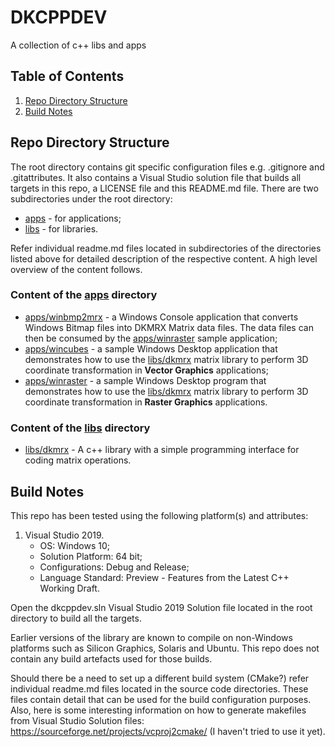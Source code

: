 # DKCPPDEV
A collection of c++ libs and apps

## Table of Contents
1. [Repo Directory Structure](#repo-directory-structure)
2. [Build Notes](#build-notes)


## Repo Directory Structure

The root directory contains git specific configuration files e.g. .gitignore and .gitattributes. It also contains a Visual Studio solution file that builds all targets in this repo, a LICENSE file and this README.md file. There are two subdirectories under the root directory:
 * [apps](apps) - for applications;
 * [libs](libs) - for libraries.

Refer individual readme.md files located in subdirectories of the directories listed above for detailed description of the respective content. A high level overview of the content follows.
 
### Content of the [apps](apps) directory 
 * [apps/winbmp2mrx](apps/winbmp2mrx) - a Windows Console application that converts Windows Bitmap files into DKMRX Matrix data files. The data files can then be consumed by the [apps/winraster](apps/winraster) sample application;
 * [apps/wincubes](apps/wincubes) - a sample Windows Desktop application that demonstrates how to use the [libs/dkmrx](libs/dkmrx) matrix library to perform 3D coordinate transformation in **Vector Graphics** applications;
 * [apps/winraster](apps/winraster) - a sample Windows Desktop program that demonstrates how to use the [libs/dkmrx](libs/dkmrx) matrix library to perform 3D coordinate transformation in **Raster Graphics** applications.

### Content of the [libs](libs) directory 
 * [libs/dkmrx](libs/dkmrx) - A c++ library with a simple programming interface for coding matrix operations.

## Build Notes

This repo has been tested using the following platform(s) and attributes:
1. Visual Studio 2019.
   - OS: Windows 10;
   - Solution Platform: 64 bit;
   - Configurations: Debug and Release;
   - Language Standard: Preview - Features from the Latest C++ Working Draft.

Open the dkcppdev.sln Visual Studio 2019 Solution file located in the root directory to build all the targets.

Earlier versions of the library are known to compile on non-Windows platforms such as Silicon Graphics, Solaris and Ubuntu. This repo does not contain any build artefacts used for those builds. 

Should there be a need to set up a different build system (CMake?) refer individual readme.md files located in the source code directories. These files contain detail that can be used for the build configuration purposes. Also, here is some interesting information on how to generate makefiles from Visual Studio Solution files:
https://sourceforge.net/projects/vcproj2cmake/ (I haven't tried to use it yet).
